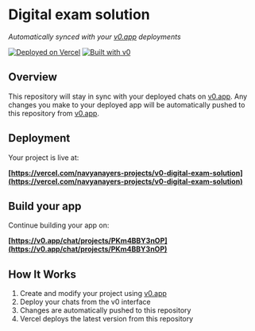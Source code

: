 # Digital exam solution

*Automatically synced with your [v0.app](https://v0.app) deployments*

[![Deployed on Vercel](https://img.shields.io/badge/Deployed%20on-Vercel-black?style=for-the-badge&logo=vercel)](https://vercel.com/navyanayers-projects/v0-digital-exam-solution)
[![Built with v0](https://img.shields.io/badge/Built%20with-v0.app-black?style=for-the-badge)](https://v0.app/chat/projects/PKm4BBY3nOP)

## Overview

This repository will stay in sync with your deployed chats on [v0.app](https://v0.app).
Any changes you make to your deployed app will be automatically pushed to this repository from [v0.app](https://v0.app).

## Deployment

Your project is live at:

**[https://vercel.com/navyanayers-projects/v0-digital-exam-solution](https://vercel.com/navyanayers-projects/v0-digital-exam-solution)**

## Build your app

Continue building your app on:

**[https://v0.app/chat/projects/PKm4BBY3nOP](https://v0.app/chat/projects/PKm4BBY3nOP)**

## How It Works

1. Create and modify your project using [v0.app](https://v0.app)
2. Deploy your chats from the v0 interface
3. Changes are automatically pushed to this repository
4. Vercel deploys the latest version from this repository
